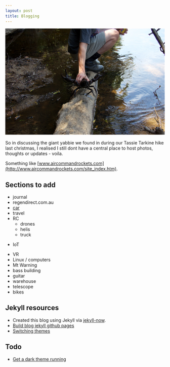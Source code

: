 ```yaml
---
layout: post
title: Blogging
---
```


![Tarkine Yabbie](/images/yabbie.jpg)

So in discussing the giant yabbie we found in during our Tassie Tarkine hike last christmas, I realised I still dont have a central place to host photos, thoughts or updates - voila.

Something like [www.aircommandrockets.com](http://www.aircommandrockets.com/site_index.htm).

## Sections to add

- journal
- regendirect.com.au
- [car](/1977-xc-ford-panelvan/)
- travel
- RC
    + drones
    + helis
    + truck
+ IoT
- VR
- Linux / computers
- Mt Warning
- bass building
- guitar
- warehouse
- telescope
- bikes

## Jekyll resources
- Created this blog using Jekyll via [jekyll-now](https://github.com/barryclark/jekyll-now).
- [Build blog jekyll github pages](https://www.smashingmagazine.com/2014/08/build-blog-jekyll-github-pages/)
- [Switching themes](http://stackoverflow.com/questions/31327045/switch-theme-in-an-existing-jekyll-installation)

## Todo
- [Get a dark theme running](http://madebygraham.com/midnight/)
